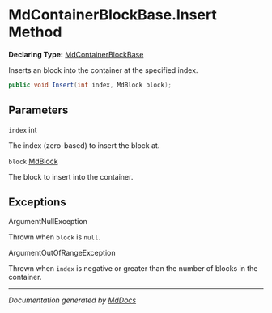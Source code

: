 ﻿# MdContainerBlockBase.Insert Method

**Declaring Type:** [MdContainerBlockBase](../index.md)

Inserts an block into the container at the specified index.

```csharp
public void Insert(int index, MdBlock block);
```

## Parameters

`index`  int

The index (zero\-based) to insert the block at.

`block`  [MdBlock](../../MdBlock/index.md)

The block to insert into the container.

## Exceptions

ArgumentNullException

Thrown when `block` is `null`.

ArgumentOutOfRangeException

Thrown when `index` is negative or greater than the number of blocks in the container.

___

*Documentation generated by [MdDocs](https://github.com/ap0llo/mddocs)*
